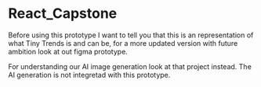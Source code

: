 # React_Capstone

Before using this prototype I want to tell you that this is an representation of what Tiny Trends is and can be, for a more updated version with future ambition look at out figma prototype.

For understanding our AI image generation look at that project instead. The AI generation is not integretad with this prototype.